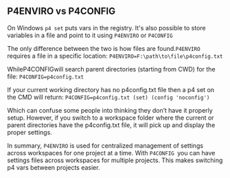 ## P4ENVIRO vs P4CONFIG

On Windows ```p4 set``` puts vars in the registry. It's also possible to store variables in a file and point to it using ```P4ENVIRO``` or ```P4CONFIG```

The only difference between the two is how files are found.```P4ENVIRO``` requires a file in a specific location:
```P4ENVIRO=F:\path\to\file\p4config.txt```

WhileP4CONFIGwill search parent directories (starting from CWD) for the file:
```P4CONFIG=p4config.txt```

If your current working directory has no p4config.txt file then a p4 set on the CMD will return:
```P4CONFIG=p4config.txt (set) (config 'noconfig')```

Which can confuse some people into thinking they don’t have it properly setup. However, if you switch to a workspace folder where the current or parent directories have the p4config.txt file, it will pick up and display the proper settings.

In summary, ```P4ENVIRO``` is used for centralized management of settings across workspaces for one project at a time. With ```P4CONFIG ```you can have settings files across workspaces for multiple projects. This makes switching p4 vars between projects easier.